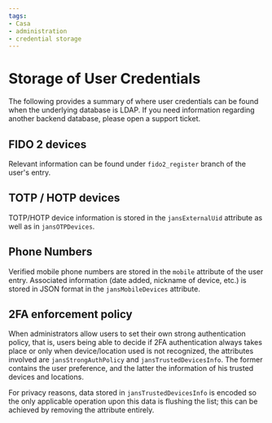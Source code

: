 ```yaml
---
tags:
- Casa
- administration
- credential storage
---
```


# Storage of User Credentials

The following provides a summary of where user credentials can be found when the underlying database is LDAP. If you need information regarding another backend database, please open a support ticket.

## FIDO 2 devices
Relevant information can be found under `fido2_register` branch of the user's entry.

## TOTP / HOTP devices
TOTP/HOTP device information is stored in the `jansExternalUid` attribute as well as in `jansOTPDevices`.

## Phone Numbers
Verified mobile phone numbers are stored in the `mobile` attribute of the user entry. Associated information (date added, nickname of device, etc.) is stored in JSON format in the `jansMobileDevices` attribute.

## 2FA enforcement policy

When administrators allow users to set their own strong authentication policy, that is, users being able to decide if 2FA authentication always takes place or only when device/location used is not recognized, the attributes involved are `jansStrongAuthPolicy` and `jansTrustedDevicesInfo`. The former contains the user preference, and the latter the information of his trusted devices and locations. 

For privacy reasons, data stored in `jansTrustedDevicesInfo` is encoded so the only applicable operation upon this data is flushing the list; this can be achieved by removing the attribute entirely.
